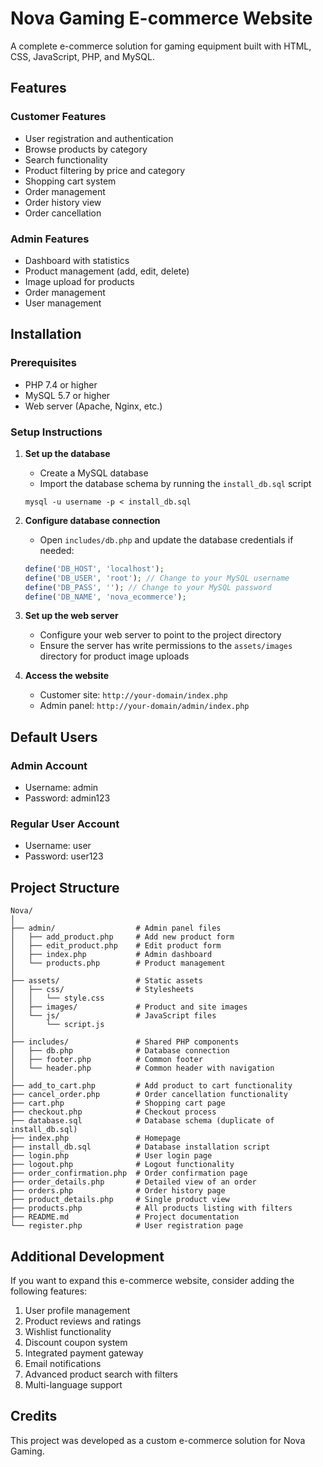 # Nova Gaming E-commerce Website

A complete e-commerce solution for gaming equipment built with HTML, CSS, JavaScript, PHP, and MySQL.

## Features

### Customer Features
- User registration and authentication
- Browse products by category
- Search functionality
- Product filtering by price and category
- Shopping cart system
- Order management
- Order history view
- Order cancellation

### Admin Features
- Dashboard with statistics
- Product management (add, edit, delete)
- Image upload for products
- Order management
- User management

## Installation

### Prerequisites
- PHP 7.4 or higher
- MySQL 5.7 or higher
- Web server (Apache, Nginx, etc.)

### Setup Instructions

1. **Set up the database**
   - Create a MySQL database
   - Import the database schema by running the `install_db.sql` script
   ```
   mysql -u username -p < install_db.sql
   ```

2. **Configure database connection**
   - Open `includes/db.php` and update the database credentials if needed:
   ```php
   define('DB_HOST', 'localhost');
   define('DB_USER', 'root'); // Change to your MySQL username
   define('DB_PASS', ''); // Change to your MySQL password
   define('DB_NAME', 'nova_ecommerce');
   ```

3. **Set up the web server**
   - Configure your web server to point to the project directory
   - Ensure the server has write permissions to the `assets/images` directory for product image uploads

4. **Access the website**
   - Customer site: `http://your-domain/index.php`
   - Admin panel: `http://your-domain/admin/index.php`

## Default Users

### Admin Account
- Username: admin
- Password: admin123

### Regular User Account
- Username: user
- Password: user123

## Project Structure

```
Nova/
│
├── admin/                  # Admin panel files
│   ├── add_product.php     # Add new product form
│   ├── edit_product.php    # Edit product form
│   ├── index.php           # Admin dashboard
│   └── products.php        # Product management
│
├── assets/                 # Static assets
│   ├── css/                # Stylesheets
│   │   └── style.css      
│   ├── images/             # Product and site images
│   └── js/                 # JavaScript files
│       └── script.js
│
├── includes/               # Shared PHP components
│   ├── db.php              # Database connection
│   ├── footer.php          # Common footer
│   └── header.php          # Common header with navigation
│
├── add_to_cart.php         # Add product to cart functionality
├── cancel_order.php        # Order cancellation functionality
├── cart.php                # Shopping cart page
├── checkout.php            # Checkout process
├── database.sql            # Database schema (duplicate of install_db.sql)
├── index.php               # Homepage
├── install_db.sql          # Database installation script
├── login.php               # User login page
├── logout.php              # Logout functionality
├── order_confirmation.php  # Order confirmation page
├── order_details.php       # Detailed view of an order
├── orders.php              # Order history page
├── product_details.php     # Single product view
├── products.php            # All products listing with filters
├── README.md               # Project documentation
└── register.php            # User registration page
```

## Additional Development

If you want to expand this e-commerce website, consider adding the following features:

1. User profile management
2. Product reviews and ratings
3. Wishlist functionality
4. Discount coupon system
5. Integrated payment gateway
6. Email notifications
7. Advanced product search with filters
8. Multi-language support

## Credits

This project was developed as a custom e-commerce solution for Nova Gaming.
